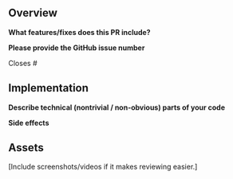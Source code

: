 ## Overview

**What features/fixes does this PR include?**

**Please provide the GitHub issue number**

Closes #

## Implementation

**Describe technical (nontrivial / non-obvious) parts of your code**

**Side effects**

<!---
Server deploy required?
Desktop apps?
MS Teams app?
Onboarding?
Backwards compatibility?
Performance sensitive changes?
Are translations required?
-->

## Assets

[Include screenshots/videos if it makes reviewing easier.]
